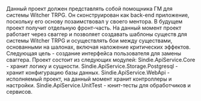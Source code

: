 Данный проект должен представлять собой помощника ГМ для системы Witcher TRPG. Он сконструирован как back-end приложение, поскольку его основу  позаимствовал у своего ментора. В будущем проект получит отдельную фронт-часть.
На данный момент проект работает через сваггер и позволяет создавать шаблоны существ для системы Witcher TRPG и осуществлять бои между существами, основанными на шалонах, включая наложение критических эффектов. Следующая цель - создание интерфейса пользователя для замены сваггера.
Проект состоит из следующих модулей:
Sindie.ApiService.Core - хранит логику и сущности.
Sindie.ApiService.Storage.Postgresql - хранит конфигурацию базы данных.
Sindie.ApiService.WebApi - исполняемый проект, на данный момент хранит контроллеры и настройки.
Sindie.ApiService.UnitTest - юнит-тесты для обработчиков и сервисов.
